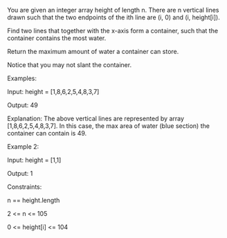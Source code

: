 You are given an integer array height of length n. There are n vertical lines drawn such that the two endpoints of the ith line are (i, 0) and (i, height[i]).

Find two lines that together with the x-axis form a container, such that the container contains the most water.

Return the maximum amount of water a container can store.

Notice that you may not slant the container.

Examples:

Input: height = [1,8,6,2,5,4,8,3,7]

Output: 49

Explanation: The above vertical lines are represented by array [1,8,6,2,5,4,8,3,7]. In this case, the max area of water (blue section) the container can contain is 49.


Example 2:

Input: height = [1,1]

Output: 1

Constraints:

n == height.length

2 <= n <= 105

0 <= height[i] <= 104
